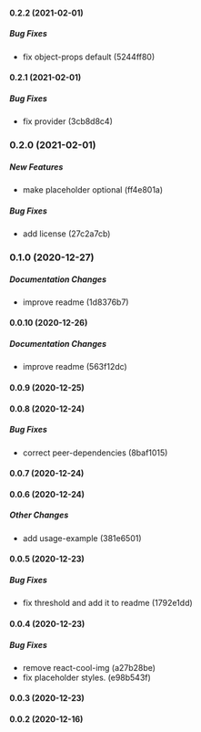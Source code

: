 #### 0.2.2 (2021-02-01)

##### Bug Fixes

*  fix object-props default (5244ff80)

#### 0.2.1 (2021-02-01)

##### Bug Fixes

*  fix provider (3cb8d8c4)

### 0.2.0 (2021-02-01)

##### New Features

*  make placeholder optional (ff4e801a)

##### Bug Fixes

*  add license (27c2a7cb)

### 0.1.0 (2020-12-27)

##### Documentation Changes

*  improve readme (1d8376b7)

#### 0.0.10 (2020-12-26)

##### Documentation Changes

*  improve readme (563f12dc)

#### 0.0.9 (2020-12-25)

#### 0.0.8 (2020-12-24)

##### Bug Fixes

*  correct peer-dependencies (8baf1015)

#### 0.0.7 (2020-12-24)

#### 0.0.6 (2020-12-24)

##### Other Changes

*  add usage-example (381e6501)

#### 0.0.5 (2020-12-23)

##### Bug Fixes

*  fix threshold and add it to readme (1792e1dd)

#### 0.0.4 (2020-12-23)

##### Bug Fixes

*  remove react-cool-img (a27b28be)
*  fix placeholder styles. (e98b543f)

#### 0.0.3 (2020-12-23)

#### 0.0.2 (2020-12-16)

